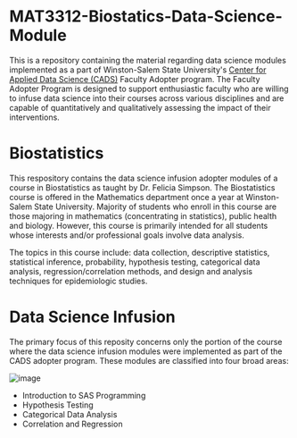 # MAT3312-Biostatics-Data-Science-Module
This is a repository containing the material regarding data science modules implemented as a part of Winston-Salem State University's [Center for Applied Data Science (CADS)](https://www.wssu.edu/academics/colleges-and-departments/college-of-arts-sciences-business-education/center-for-applied-data-science/index.html) Faculty Adopter program. The Faculty Adopter Program is designed to support enthusiastic faculty who are willing to infuse data science into their courses across various disciplines and are capable of quantitatively and qualitatively assessing the impact of their interventions. 
# Biostatistics
This respository contains the data science infusion adopter modules of a course in Biostatistics as taught by Dr. Felicia Simpson. The Biostatistics course is offered in the Mathematics department once a year at Winston-Salem State University. Majority of students who enroll in this course are those majoring in mathematics (concentrating in statistics), public health and biology. However, this course is primarily intended for all students whose interests and/or professional goals involve data analysis. 

The topics in this course include: data collection, descriptive statistics, statistical inference, probability, hypothesis testing, categorical data analysis, regression/correlation methods, and design and analysis techniques for epidemiologic studies.

# Data Science Infusion
The primary focus of this reposity concerns only the portion of the course where the data science infusion modules were implemented as part of the CADS adopter program. These modules are classified into four broad areas:

![image](https://user-images.githubusercontent.com/57458856/172091815-011e6cfa-455a-4c53-b3c9-85f03711375f.png)

* Introduction to SAS Programming
* Hypothesis Testing
* Categorical Data Analysis
* Correlation and Regression

